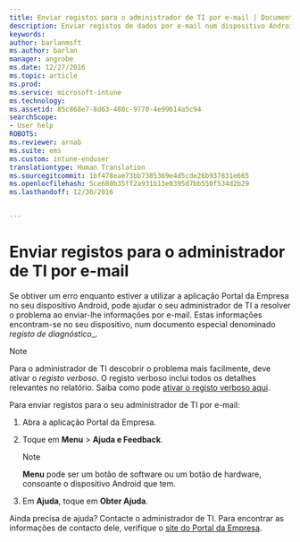 ```yaml
---
title: Enviar registos para o administrador de TI por e-mail | Documentos da Microsoft
description: Enviar registos de dados por e-mail num dispositivo Android
keywords: 
author: barlanmsft
ms.author: barlan
manager: angrobe
ms.date: 12/27/2016
ms.topic: article
ms.prod: 
ms.service: microsoft-intune
ms.technology: 
ms.assetid: 85c868e7-8d63-480c-9770-4e99614a5c94
searchScope:
- User help
ROBOTS: 
ms.reviewer: arnab
ms.suite: ems
ms.custom: intune-enduser
translationtype: Human Translation
ms.sourcegitcommit: 1bf478eae73bb7385369e4d5cde26b937831e665
ms.openlocfilehash: 5ce680b35ff2a931b13e0395d7bb550f534d2b29
ms.lasthandoff: 12/30/2016


---
```



# <a name="send-logs-to-your-it-admin-using-email"></a>Enviar registos para o administrador de TI por e-mail

Se obtiver um erro enquanto estiver a utilizar a aplicação Portal da Empresa no seu dispositivo Android, pode ajudar o seu administrador de TI a resolver o problema ao enviar-lhe informações por e-mail. Estas informações encontram-se no seu dispositivo, num documento especial denominado _registo de diagnóstico__.

> [!Note]
> Para o administrador de TI descobrir o problema mais facilmente, deve ativar o _registo verboso_. O registo verboso inclui todos os detalhes relevantes no relatório. Saiba como pode [ativar o registo verboso aqui](use-verbose-logging-to-help-your-it-administrator-fix-device-issues-android.md).

Para enviar registos para o seu administrador de TI por e-mail:

1.  Abra a aplicação Portal da Empresa.

2.  Toque em **Menu** >  **Ajuda e Feedback**.

    > [!NOTE]
    > **Menu** pode ser um botão de software ou um botão de hardware, consoante o dispositivo Android que tem.

3.  Em **Ajuda**, toque em **Obter Ajuda**.

Ainda precisa de ajuda? Contacte o administrador de TI. Para encontrar as informações de contacto dele, verifique o [site do Portal da Empresa](http://portal.manage.microsoft.com).

